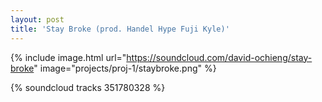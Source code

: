 ```yaml
---
layout: post
title: 'Stay Broke (prod. Handel Hype Fuji Kyle)'
---
```


{% include image.html url="https://soundcloud.com/david-ochieng/stay-broke" image="projects/proj-1/staybroke.png" %}

{% soundcloud tracks 351780328 %}
